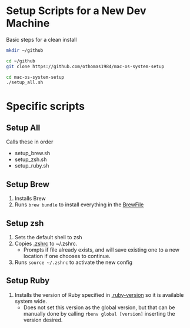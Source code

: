 # Setup Scripts for a New Dev Machine

Basic steps for a clean install

```zsh
mkdir ~/github

cd ~/github
git clone https://github.com/othomas1984/mac-os-system-setup

cd mac-os-system-setup
./setup_all.sh
```
# Specific scripts

## Setup All

Calls these in order
* setup_brew.sh
* setup_zsh.sh
* setup_ruby.sh

## Setup Brew
1) Installs Brew
2) Runs `brew bundle` to install everything in the [BrewFile](Brewfile)

## Setup zsh
1) Sets the default shell to zsh
2) Copies [.zshrc](.zshrc) to ~/.zshrc.
   * Prompts if file already exists, and will save existing one to a new location if one chooses to continue.
3) Runs `source ~/.zshrc` to activate the new config

## Setup Ruby
1) Installs the version of Ruby specified in [.ruby-version](.ruby-version) so it is available system wide.
   * Does not set this version as the global version, but that can be manually done by calling `rbenv global [version]` inserting the version desired.
